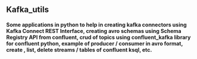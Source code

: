 ## Kafka_utils
#### Some applications in python to help in creating kafka connectors using Kafka Connect REST Interface, creating avro schemas using Schema Registry API from confluent, crud of topics using confluent_kafka library for confluent python, example of producer / consumer in avro format, create , list, delete streams / tables of confluent ksql, etc.

